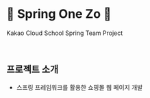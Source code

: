 # 📝 Spring One Zo 📝
Kakao Cloud School Spring Team Project

<br/>

## 프로젝트 소개
- 스프링 프레임워크를 활용한 쇼핑몰 웹 페이지 개발

<br/>
